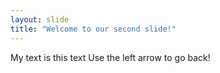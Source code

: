 ```yaml
---
layout: slide
title: "Welcome to our second slide!"
---
```

My text is this text
Use the left arrow to go back!